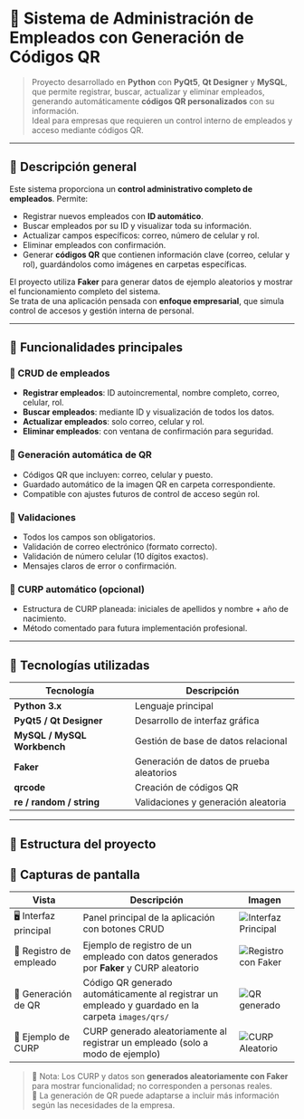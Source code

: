 # 🧩 Sistema de Administración de Empleados con Generación de Códigos QR

> Proyecto desarrollado en **Python** con **PyQt5**, **Qt Designer** y **MySQL**, que permite registrar, buscar, actualizar y eliminar empleados, generando automáticamente **códigos QR personalizados** con su información.  
> Ideal para empresas que requieren un control interno de empleados y acceso mediante códigos QR.

---

## 🧠 Descripción general

Este sistema proporciona un **control administrativo completo de empleados**. Permite:

- Registrar nuevos empleados con **ID automático**.
- Buscar empleados por su ID y visualizar toda su información.
- Actualizar campos específicos: correo, número de celular y rol.
- Eliminar empleados con confirmación.
- Generar **códigos QR** que contienen información clave (correo, celular y rol), guardándolos como imágenes en carpetas específicas.

El proyecto utiliza **Faker** para generar datos de ejemplo aleatorios y mostrar el funcionamiento completo del sistema.  
Se trata de una aplicación pensada con **enfoque empresarial**, que simula control de accesos y gestión interna de personal.

---

## 🚀 Funcionalidades principales

### 🧾 CRUD de empleados
- **Registrar empleados**: ID autoincremental, nombre completo, correo, celular, rol.
- **Buscar empleados**: mediante ID y visualización de todos los datos.
- **Actualizar empleados**: solo correo, celular y rol.
- **Eliminar empleados**: con ventana de confirmación para seguridad.

### 🧩 Generación automática de QR
- Códigos QR que incluyen: correo, celular y puesto.
- Guardado automático de la imagen QR en carpeta correspondiente.
- Compatible con ajustes futuros de control de acceso según rol.

### 🧠 Validaciones
- Todos los campos son obligatorios.
- Validación de correo electrónico (formato correcto).
- Validación de número celular (10 dígitos exactos).
- Mensajes claros de error o confirmación.

### 🔢 CURP automático (opcional)
- Estructura de CURP planeada: iniciales de apellidos y nombre + año de nacimiento.
- Método comentado para futura implementación profesional.

---

## 🧰 Tecnologías utilizadas

| Tecnología | Descripción |
|------------|------------|
| **Python 3.x** | Lenguaje principal |
| **PyQt5 / Qt Designer** | Desarrollo de interfaz gráfica |
| **MySQL / MySQL Workbench** | Gestión de base de datos relacional |
| **Faker** | Generación de datos de prueba aleatorios |
| **qrcode** | Creación de códigos QR |
| **re / random / string** | Validaciones y generación aleatoria |

---

## 🧱 Estructura del proyecto

## 📸 Capturas de pantalla

| Vista | Descripción | Imagen |
|-------|------------|--------|
| 🖥️ Interfaz principal | Panel principal de la aplicación con botones CRUD | ![Interfaz Principal](images/screenshots/interfaz.png) |
| 🧾 Registro de empleado | Ejemplo de registro de un empleado con datos generados por **Faker** y CURP aleatorio | ![Registro con Faker](images/screenshots/registro.png) |
| 🧠 Generación de QR | Código QR generado automáticamente al registrar un empleado y guardado en la carpeta `images/qrs/` | ![QR generado](images/screenshots/qr_generado.png) |
| 💾 Ejemplo de CURP | CURP generado aleatoriamente al registrar un empleado (solo a modo de ejemplo) | ![CURP Aleatorio](images/screenshots/curp.png) |

> 🔹 Nota: Los CURP y datos son **generados aleatoriamente con Faker** para mostrar funcionalidad; no corresponden a personas reales.  
> 🔹 La generación de QR puede adaptarse a incluir más información según las necesidades de la empresa.
